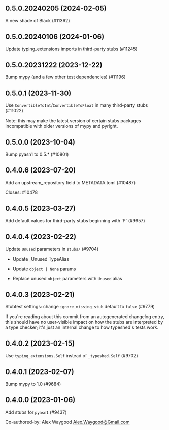 ## 0.5.0.20240205 (2024-02-05)

A new shade of Black (#11362)

## 0.5.0.20240106 (2024-01-06)

Update typing_extensions imports in third-party stubs (#11245)

## 0.5.0.20231222 (2023-12-22)

Bump mypy (and a few other test dependencies) (#11196)

## 0.5.0.1 (2023-11-30)

Use `ConvertibleToInt`/`ConvertibleToFloat` in many third-party stubs (#11022)

Note: this may make the latest version of certain stubs packages incompatible with older versions of mypy and pyright.

## 0.5.0.0 (2023-10-04)

Bump pyasn1 to 0.5.* (#10801)

## 0.4.0.6 (2023-07-20)

Add an upstream_repository field to METADATA.toml (#10487)

Closes: #10478

## 0.4.0.5 (2023-03-27)

Add default values for third-party stubs beginning with 'P' (#9957)

## 0.4.0.4 (2023-02-22)

Update `Unused` parameters in `stubs/` (#9704)

* Update _Unused TypeAlias

* Update `object | None` params

* Replace unused `object` parameters with `Unused` alias

## 0.4.0.3 (2023-02-21)

Stubtest settings: change `ignore_missing_stub` default to `false` (#9779)

If you're reading about this commit from an autogenerated changelog entry, this should have no user-visible impact on how the stubs are interpreted by a type checker; it's just an internal change to how typeshed's tests work.

## 0.4.0.2 (2023-02-15)

Use `typing_extensions.Self` instead of `_typeshed.Self` (#9702)

## 0.4.0.1 (2023-02-07)

Bump mypy to 1.0 (#9684)

## 0.4.0.0 (2023-01-06)

Add stubs for `pyasn1` (#9437)

Co-authored-by: Alex Waygood <Alex.Waygood@Gmail.com>

